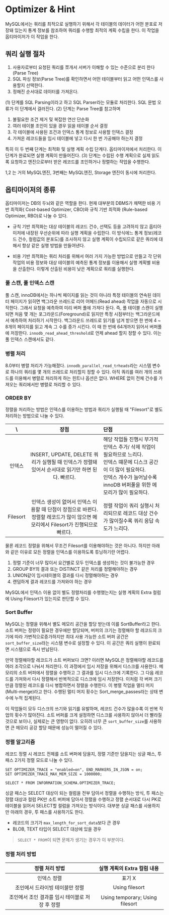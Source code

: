 # Optimizer & Hint

MySQL에서는 쿼리를 최적으로 실행하기 위해서 각 테이블의 데이터가 어떤 분포로 저장돼 있는지 통계 정보를 참조하여
쿼리를 수행할 최적의 계획 수립을 한다. 이 작업을 옵티마이저가 이 작업을 한다. 


## 쿼리 실행 절차 
1. 사용자로부터 요청된 쿼리를 쪼개서 서버가 이해할 수 있는 수준으로 분리 한다(Parse Tree)
2. SQL 파싱 정보(Parse Tree)를 확인하면서 어떤 테이블부터 읽고 어떤 인덱스를 사용할지 선택한다.
3. 정해진 순서대로 데이터를 가져온다. 

(1) 단계를 SQL Parsing이라고 하고 SQL Parser라는 모듈로 처리한다. SQL 문법 오류가 이 단계에서 걸러진다.
(2) 단계는 Parse Tree를 참고하며

1. 불필요한 조건 제거 및 복잡한 연산 단순화
2. 여러 테이블 조인이 있을 경우 읽을 테이블 순서 결정
3. 각 테이블에 사용된 조건과 인덱스 통계 정보로 사용할 인덱스 결정
4. 가져온 레코드들을 임시 테이블에 넣고 다시 한 번 가공해야 하는지 결정

특히 이 두 번쨰 단계는 최적화 및 실행 계획 수립 단계다. 옵티마이저에서 처리한다. 이 단계가 완료되면 실행 계획이 만들어진다.
(3) 단계는 수립된 수행 계획으로 실제 읽도록 요청하고 엔진으로부터 받은 레코드를 조인하거나 정렬하는 작업을 수행한다. 

1,2 는 거의 MySQL엔진, 3번째는 MySQL엔진, Storage 엔진이 동시에 처리한다.


## 옵티마이저의 종류
옵티마이저는 DB의 두뇌와 같은 역할을 한다. 현재 대부분의 DBMS가 채택한 비용 기반 최적화( Cost-based Optimizer, CBO)와 규칙 기반 최적화
(Rule-based Optimizer, RBO)로 나눌 수 있다. 

- 규칙 기반 최적화는 대상 테이블의 레코드 건수, 선택도 등을 고려하지 않고 옵티아미저에 내장된 우선순위에 따라 실행 계획을 수립한다.
이 방식에느 통계 정보(레코드 건수, 컬럼값의 분포도)를 조사하지 않고 실행 계획이 수립되므로 같은 쿼리에 대해서 항상 같은 실행 방법을 
만들어낸다.

- 비용 기반 최적화는 쿼리 처리를 위해서 여러 가지 가능한 방법으로 만들고 각 단위 작업의 비용 정보와 대상 테이블의 예측된 통계 정보를 이용해서
실행 계획별 비용을 산출한다. 이렇게 산출된 비용이 낮은 계획으로 쿼리를 실행한다. 


### 풀 스캔, 풀 인덱스 스캔
풀 스캔, innoDB에서는 하나씩 페이지를 읽는 것이 아니라 특정 테이블의 연속된 데이터 페이지가 읽히면 백그라운 쓰레드로 리어 어헤드(Read ahead) 작업을 자동으로 시작한다.
그래서 요청을 예측하여 미리 버퍼 풀에 가져다 둔다. 즉, 풀 테이블 스캔이 실행되면 처음 몇 개는 포그라운드(Foreground)로 읽지만 특정 시점부터는 백그라운드에서 
예측하여 처리하기 시작한다. 백그라운드 쓰레드로 읽기를 넘겨 받으면 한 번에 4 ~ 8개의 페이지를 읽고 계속 그 수를 증가 시킨다. 이 때 한 번에 64개까지 읽어서 
버퍼풀에 저장한다. `innodb_read_ahead_threshold`로 언제 ahead 할지 정할 수 있다. 이는 풀 인덱스 스캔에서도 같다.

### 병렬 처리
8.0부터 병렬 처리가 가능해졌다. `innodb_parallel_read_trheads`라는 시스템 변수로 하나의 쿼리를 몇 개의 쓰레드로 처리할지 정할 수 있다. 아직
쿼리를 여러 개의 쓰레드를 이용해서 병렬로 처리하게 하는 힌트나 옵션은 없다. WHERE 없이 전체 건수를 가져오는 쿼리에서만 병렬로 처리할 수 있다.

### ORDER BY
정렬을 처리하는 방법은 인덱스를 이용하는 방법과 쿼리가 실행될 때 "Filesort"로 별도 처리하는 방법으로 나눌 수 있다.

|    \     |                                         장점                                          | 단점                                                                                                                       |
|:--------:|:-----------------------------------------------------------------------------------:|:-------------------------------------------------------------------------------------------------------------------------|
|   인덱스    |         INSERT, UPDATE, DELETE 쿼리가 실행될 때 인덱스가 정렬돼 있어서 순서대로 읽기만 하면 된다. 빠르다.          | 해당 작업들 진행시 부가적 인덱스 추가/ 삭제 작업이 필요하므로 느리다. <br/>인덱스 떄문에 디스크 공간이 더 많이 필요하다. <br/>인덱스 개수가 늘어날수록 innoDB 버퍼풀을 위한 메모리가 많이 필요하다. |
| Filesort | 인덱스 생성이 없어서 인덱스 이용할 때 단점이 장점으로 바뀐다. <br/>정렬할 레코드가 많이 않으면 메모리에서 Filesort가 진행되므로 빠르다. | 정렬 작업이 쿼리 실행시 처리되므로 레코드 대상 건수가 많이질수록 쿼리 응답 속도가 느리다.                                                                      |

물론 레코드 정렬을 위해서 무조건 Filesort를 이용해야하는 것은 아니다. 하지만 아래와 같은 이유로 모든 정렬을 인덱스를 이용하도록 튜닝하기란 어렵다.

1. 정렬 기준이 너무 많이서 요건별로 모두 인덱스를 생성하는 것이 불가능한 경우
2. GROUP BY의 결과 또는 DISTINCT 같은 처리를 정렬해야하는 경우
3. UNION같이 임시테이블의 결과를 다시 정렬해야하는 경우
4. 랜덤하게 결과 레코드를 가져와야 하는 경우

MySQL에서 인덱스 이용 없이 별도 정렬처리를 수행했는지는 실행 계획의 Extra 컬럼에 Using Filesort가 있는지로 판단할 수 있다. 

### Sort Buffer
MySQL는 정렬을 위해서 별도 메모리 공간을 할당 받는데 이를 SortBuffer라고 한다. 소트 버퍼는 정령이 필요한 경우에만 할당되며, 버퍼의 크기는 정렬해야 할 레코드의
크기에 따라 가변적으로증가하지만 최대 사용 가능한 소트 버퍼 공간은 `sort_buffer_size`라는 시스템 변수로 설정할 수 있다. 이 공간은 쿼리 실행이 완료되면 시스템으로 즉시
반납된다.

만약 정렬해야할 레코드가 소트 버퍼보다 크면? 이러면 MySQL은 정렬해야할 레코드를 여러 조각으로 나눠서 처리한다. 이 과정에서 임시 저장을 위해서 디스크를 사용한다.
메모리의 소트 버퍼에서 정렬을 수행하고 그 결과를 임시 디스크에 기록한다. 그 다음 레코드를 가져와서 다시 정렬해서 반복적으로 디스크에 임시 저장한다. 이처럼 각 버퍼 크기만큼
정렬된 레코드를 다시 병합하면서 정렬을 수행한다. 이 병렬 작업을 멀티 머지(Multi-merge)라고 한다. 수행된 멀티 머지 횟수는 Sort_merge_passes라는 상태 변수에
누적 집계된다.

이 작업들이 모두 디스크의 쓰기와 읽기를 유발하며, 레코드 건수가 많을수록 이 반복 작업의 횟수가 많아진다. 소트 버퍼를 크게 설정하면 디스크를 사용하지 않아서 
더 빨라질 것으로 보이나, 실제로는 큰 영향이 없다. 오히려 너무 큰 `sort_buffer_size`를 사용하면 큰 메모리 공강 할당 때문에 성능이 떨어질 수 있다.

### 정렬 알고리즘
레코드 정렬 시 레코드 전체를 소트 버퍼에 담을지, 정렬 기준만 담을지는 싱글 패스, 투 패스 2가지 정렬 모드로 나눌 수 있다.

```mysql
SET OPTIMIZER_TRACE = "enabled=on", END_MARKERS_IN_JSON = on;
SET OPTIMIZER_TRACE_MAX_MEM_SIZE = 1000000;

SELECT * FROM INFORMATION_SCHEMA.OPTIMIZER_TRACE;
```

싱글 패스는 SELECT 대상이 되는 컬럼을 전부 담아서 정렬을 수행하는 방식, 투 패스는 정렬 대상과 컬럼 PK만 소트 버퍼에 담아서 정렬을 수행하고 
정렬 순서대로 다시 PK로 테이블을 읽어서 SELECT할 컬럼을 가져오는 방식이다. 대부분 싱글 패스를 사용하지만 아래의 경우, 투 패스를 사용하기도 한다.
- 레코드의 크기가 `max_length_for_sort_data`보다 큰 경우
- BLOB, TEXT 타입이 SELECT 대상에 있을 경우

> `SELECT * FROM`이 되면 문제가 생기는 경우가 이 부분이다.

### 정렬 처리 방법

|          정렬 처리 방법           |       실행 계획의 Extra 컬럼 내용        |
|:---------------------------:|:-------------------------------:|
|           인덱스 정렬            |              표기 X               |
|      조인에서 드라이빙 테이블만 정렬      |         Using filesort          |
| 조인에서 조인 결과를 임시 테이블로 저장 후 정렬 | Using temporary; Using filesort |



